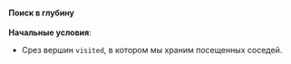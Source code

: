 #### Поиск в глубину

**Начальные условия**: 
- Срез вершин `visited`, в котором мы храним посещенных соседей.